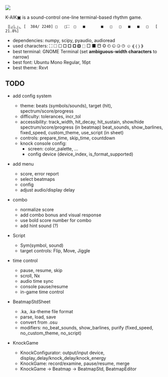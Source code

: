 ![](logo.png)

K-AIK▣  is a sound-control one-line terminal-based rhythm game.

```
 ⣿⣴⣧⣰⣄ [  384/ 2240] □   □⛶  □   ■       ■   □   □   ■   ■   □   [ 21.8%] 
```

- dependencies: numpy, scipy, pyaudio, audioread
- used characters: ⛶ 🞎 🞏 🞐 🞑 🞒 🞓 ⬚ □ ■ ⬒ ◎ ◴ ◵ ◶ ◷ ☺ ⟪ ⟨ ⟩ ⟫
- best terminal: GNOME Terminal (set __ambiguous-width characters__ to narrow)
- best font: Ubuntu Mono Regular, 16pt
- best theme: Rxvt


## TODO
- add config system
  - theme: beats (symbols/sounds), target (hit), spectrum/score/progress
  - difficulty: tolerances, incr_tol
  - accessibility: track_width, hit_decay, hit_sustain, show/hide spectrum/score/progress (in beatmap)
                   beat_sounds, show_barlines, fixed_speed, custom_theme, use_script (in sheet)
  - controls: prepare_time, skip_time, countdown
  - knock console config:
    - screen: color_palette, ...
    - config device (device_index, is_format_supported)

- add menu
  - score, error report
  - select beatmaps
  - config
  - adjust audio/display delay

- combo
  - normalize score
  - add combo bonus and visual response
  - use bold score number for combo
  - add hint sound (?)

- Script
  - Sym(symbol, sound)
  - target controls: Flip, Move, Jiggle

- time control
  - pause, resume, skip
  - scroll, Nx
  - audio time sync
  - console pause/resume
  - in-game time control

- BeatmapStdSheet
  - .ka, .ka-theme file format
  - parse, load, save
  - convert from .osu
  - modifiers: no_beat_sounds, show_barlines, purify (fixed_speed, no_custom_theme, no_script)

- KnockGame
  - KnockConfigurator: output/input device, display_delay/knock_delay/knock_energy
  - KnockGame: record/examine, pause/resume, merge
  - KnockGame -> Beatmap -> BeatmapStd, BeatmapEditor
